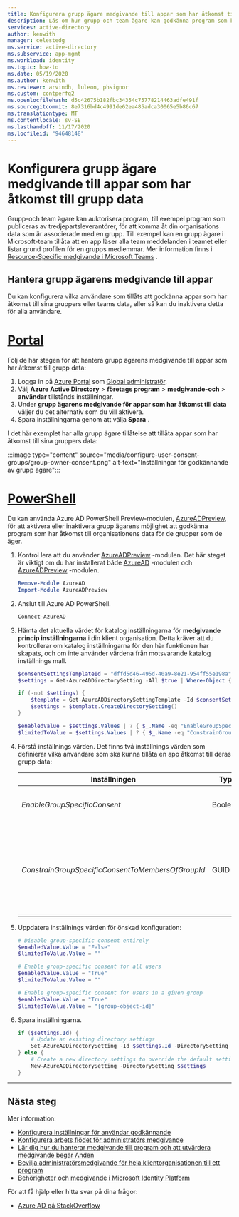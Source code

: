 ```yaml
---
title: Konfigurera grupp ägare medgivande till appar som har åtkomst till grupp data med hjälp av Azure AD
description: Läs om hur grupp-och team ägare kan godkänna program som kommer att ha åtkomst till gruppens eller teamets data.
services: active-directory
author: kenwith
manager: celestedg
ms.service: active-directory
ms.subservice: app-mgmt
ms.workload: identity
ms.topic: how-to
ms.date: 05/19/2020
ms.author: kenwith
ms.reviewer: arvindh, luleon, phsignor
ms.custom: contperfq2
ms.openlocfilehash: d5c42675b182fbc34354c75778214463adfe491f
ms.sourcegitcommit: 8e7316bd4c4991de62ea485adca30065e5b86c67
ms.translationtype: MT
ms.contentlocale: sv-SE
ms.lasthandoff: 11/17/2020
ms.locfileid: "94648148"
---
```

# <a name="configure-group-owner-consent-to-apps-accessing-group-data"></a>Konfigurera grupp ägare medgivande till appar som har åtkomst till grupp data

Grupp-och team ägare kan auktorisera program, till exempel program som publiceras av tredjepartsleverantörer, för att komma åt din organisations data som är associerade med en grupp. Till exempel kan en grupp ägare i Microsoft-team tillåta att en app läser alla team meddelanden i teamet eller listar grund profilen för en grupps medlemmar. Mer information finns i [Resource-Specific medgivande i Microsoft Teams](/microsoftteams/resource-specific-consent) .

## <a name="manage-group-owner-consent-to-apps"></a>Hantera grupp ägarens medgivande till appar

Du kan konfigurera vilka användare som tillåts att godkänna appar som har åtkomst till sina gruppers eller teams data, eller så kan du inaktivera detta för alla användare.

# <a name="portal"></a>[Portal](#tab/azure-portal)

Följ de här stegen för att hantera grupp ägarens medgivande till appar som har åtkomst till grupp data:

1. Logga in på [Azure Portal](https://portal.azure.com) som [Global administratör](../roles/permissions-reference.md#global-administrator--company-administrator).
2. Välj **Azure Active Directory**  >  **företags program**  >  **medgivande-och**  >  **användar** tillstånds inställningar.
3. Under **grupp ägarens medgivande för appar som har åtkomst till data** väljer du det alternativ som du vill aktivera.
4. Spara inställningarna genom att välja **Spara** .

I det här exemplet har alla grupp ägare tillåtelse att tillåta appar som har åtkomst till sina gruppers data:

:::image type="content" source="media/configure-user-consent-groups/group-owner-consent.png" alt-text="Inställningar för godkännande av grupp ägare":::

# <a name="powershell"></a>[PowerShell](#tab/azure-powershell)

Du kan använda Azure AD PowerShell Preview-modulen, [AzureADPreview](/powershell/module/azuread/?preserve-view=true&view=azureadps-2.0-preview), för att aktivera eller inaktivera grupp ägarens möjlighet att godkänna program som har åtkomst till organisationens data för de grupper som de äger.

1. Kontrol lera att du använder [AzureADPreview](/powershell/module/azuread/?preserve-view=true&view=azureadps-2.0-preview) -modulen. Det här steget är viktigt om du har installerat både [AzureAD](/powershell/module/azuread/?preserve-view=true&view=azureadps-2.0) -modulen och [AzureADPreview](/powershell/module/azuread/?preserve-view=true&view=azureadps-2.0-preview) -modulen.

    ```powershell
    Remove-Module AzureAD
    Import-Module AzureADPreview
    ```

1. Anslut till Azure AD PowerShell.

   ```powershell
   Connect-AzureAD
   ```

1. Hämta det aktuella värdet för katalog inställningarna för **medgivande princip inställningarna** i din klient organisation. Detta kräver att du kontrollerar om katalog inställningarna för den här funktionen har skapats, och om inte använder värdena från motsvarande katalog inställnings mall.

    ```powershell
    $consentSettingsTemplateId = "dffd5d46-495d-40a9-8e21-954ff55e198a" # Consent Policy Settings
    $settings = Get-AzureADDirectorySetting -All $true | Where-Object { $_.TemplateId -eq $consentSettingsTemplateId }

    if (-not $settings) {
        $template = Get-AzureADDirectorySettingTemplate -Id $consentSettingsTemplateId
        $settings = $template.CreateDirectorySetting()
    }

    $enabledValue = $settings.Values | ? { $_.Name -eq "EnableGroupSpecificConsent" }
    $limitedToValue = $settings.Values | ? { $_.Name -eq "ConstrainGroupSpecificConsentToMembersOfGroupId" }
    ```

1. Förstå inställnings värden. Det finns två inställnings värden som definierar vilka användare som ska kunna tillåta en app åtkomst till deras grupp data:

    | Inställningen       | Typ         | Description  |
    | ------------- | ------------ | ------------ |
    | _EnableGroupSpecificConsent_   | Boolesk | Flagga som anger om grupp ägare tillåts att bevilja gruppdefinierade behörigheter. |
    | _ConstrainGroupSpecificConsentToMembersOfGroupId_ | GUID | Om _EnableGroupSpecificConsent_ är inställt på "true" och det här värdet har angetts till en grupps objekt-ID kommer medlemmar i den identifierade gruppen ha behörighet att bevilja gruppspecifika behörigheter till de grupper som de äger. |

1. Uppdatera inställnings värden för önskad konfiguration:

    ```powershell
    # Disable group-specific consent entirely
    $enabledValue.Value = "False"
    $limitedToValue.Value = ""
    ```

    ```powershell
    # Enable group-specific consent for all users
    $enabledValue.Value = "True"
    $limitedToValue.Value = ""
    ```

    ```powershell
    # Enable group-specific consent for users in a given group
    $enabledValue.Value = "True"
    $limitedToValue.Value = "{group-object-id}"
    ```

1. Spara inställningarna.

    ```powershell
    if ($settings.Id) {
        # Update an existing directory settings
        Set-AzureADDirectorySetting -Id $settings.Id -DirectorySetting $settings
    } else {
        # Create a new directory settings to override the default setting 
        New-AzureADDirectorySetting -DirectorySetting $settings
    }
    ```

---

## <a name="next-steps"></a>Nästa steg

Mer information:

* [Konfigurera inställningar för användar godkännande](configure-user-consent.md)
* [Konfigurera arbets flödet för administratörs medgivande](configure-admin-consent-workflow.md)
* [Lär dig hur du hanterar medgivande till program och att utvärdera medgivande begär Anden](manage-consent-requests.md)
* [Bevilja administratörsmedgivande för hela klientorganisationen till ett program](grant-admin-consent.md)
* [Behörigheter och medgivande i Microsoft Identity Platform](../develop/v2-permissions-and-consent.md)

För att få hjälp eller hitta svar på dina frågor:
* [Azure AD på StackOverflow](https://stackoverflow.com/questions/tagged/azure-active-directory)